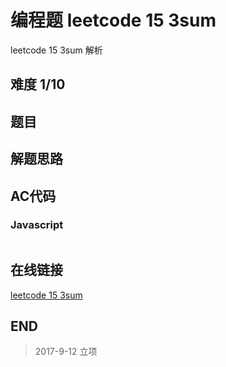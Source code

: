 # 编程题 leetcode 15 3sum

leetcode 15 3sum 解析

## 难度 1/10

## 题目


## 解题思路

## AC代码

### Javascript

``` javascript

```
## 在线链接

[leetcode 15 3sum](https://leetcode.com/problems/3sum/)

## END

>   2017-9-12    立项
